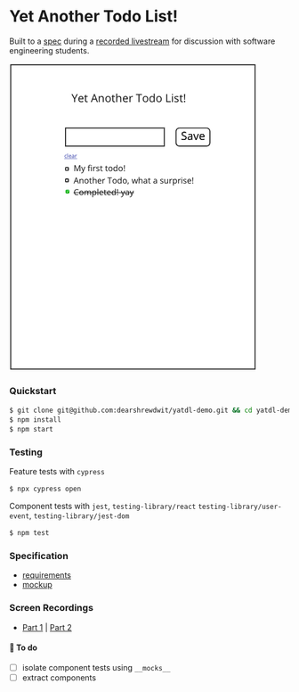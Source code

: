 # Yet Another Todo List!

Built to a [spec](./requirements) during a [recorded livestream](https://youtu.be/CeA7UjgreS4) for discussion with software engineering students.

![](./requirements/images/todo-list-mock-up.png)

### Quickstart
```sh
$ git clone git@github.com:dearshrewdwit/yatdl-demo.git && cd yatdl-demo
$ npm install
$ npm start
```

### Testing
Feature tests with `cypress`
```sh
$ npx cypress open
```
Component tests with `jest`, `testing-library/react` `testing-library/user-event`, `testing-library/jest-dom`
```sh
$ npm test
```

### Specification
- [requirements](./requirements)
- [mockup](./requirements/images/todo-list-mockup.png)

### Screen Recordings
- [Part 1](https://youtu.be/CeA7UjgreS4) | [Part 2](https://youtu.be/N-ea9bHeNJY)

#### :construction: To do
- [ ] isolate component tests using `__mocks__`
- [ ] extract components
